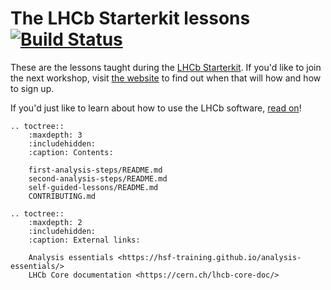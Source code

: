 # The LHCb Starterkit lessons [![Build Status](https://api.travis-ci.org/lhcb/starterkit-lessons.svg?branch=master)](https://travis-ci.org/lhcb/starterkit-lessons)

These are the lessons taught during the [LHCb Starterkit][starterkit].
If you'd like to join the next workshop, visit [the website][starterkit] to find out when that will how and how to sign up.

If you'd just like to learn about how to use the LHCb software, [read on](first-analysis-steps/README)!

[starterkit]: https://lhcb.github.io/starterkit
[first-analysis-steps]: https://lhcb.github.io/starterkit-lessons/first-analysis-steps/


```eval_rst
.. toctree::
    :maxdepth: 3
    :includehidden:
    :caption: Contents:

    first-analysis-steps/README.md
    second-analysis-steps/README.md
    self-guided-lessons/README.md
    CONTRIBUTING.md

.. toctree::
    :maxdepth: 2
    :includehidden:
    :caption: External links:

    Analysis essentials <https://hsf-training.github.io/analysis-essentials/>
    LHCb Core documentation <https://cern.ch/lhcb-core-doc/>
```
